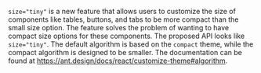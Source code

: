 `size="tiny"` is a new feature that allows users to customize the size of components like tables, buttons, and tabs to be more compact than the small size option. The feature solves the problem of wanting to have compact size options for these components. The proposed API looks like `size="tiny"`. The default algorithm is based on the `compact` theme, while the compact algorithm is designed to be smaller. The documentation can be found at <https://ant.design/docs/react/customize-theme#algorithm>.
